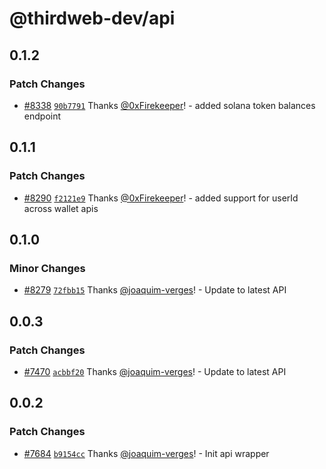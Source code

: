 # @thirdweb-dev/api

## 0.1.2

### Patch Changes

- [#8338](https://github.com/thirdweb-dev/js/pull/8338) [`90b7791`](https://github.com/thirdweb-dev/js/commit/90b779107d3cb726adeca6a3f885129c12599c6a) Thanks [@0xFirekeeper](https://github.com/0xFirekeeper)! - added solana token balances endpoint

## 0.1.1

### Patch Changes

- [#8290](https://github.com/thirdweb-dev/js/pull/8290) [`f2121e9`](https://github.com/thirdweb-dev/js/commit/f2121e9519719ef809986c919acc5069b5b7ce74) Thanks [@0xFirekeeper](https://github.com/0xFirekeeper)! - added support for userId across wallet apis

## 0.1.0

### Minor Changes

- [#8279](https://github.com/thirdweb-dev/js/pull/8279) [`72fbb15`](https://github.com/thirdweb-dev/js/commit/72fbb1550f957c93cfde4e63d7bb6458fb192c47) Thanks [@joaquim-verges](https://github.com/joaquim-verges)! - Update to latest API

## 0.0.3

### Patch Changes

- [#7470](https://github.com/thirdweb-dev/js/pull/7470) [`acbbf20`](https://github.com/thirdweb-dev/js/commit/acbbf2039fba2bf2b2985703ce9614e6055d79da) Thanks [@joaquim-verges](https://github.com/joaquim-verges)! - Update to latest API

## 0.0.2

### Patch Changes

- [#7684](https://github.com/thirdweb-dev/js/pull/7684) [`b9154cc`](https://github.com/thirdweb-dev/js/commit/b9154cc9e78fab63a3b02aa3946901b24caa1b06) Thanks [@joaquim-verges](https://github.com/joaquim-verges)! - Init api wrapper
